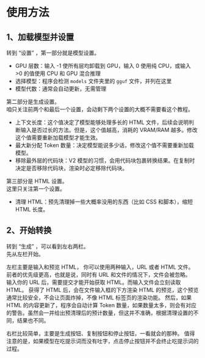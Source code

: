 # 使用方法

## 1、加载模型并设置

转到 “设置” ，第一部分就是模型设置。

- GPU 层数：输入 -1 使所有层均卸载到 GPU，输入 0 使用纯 CPU，或输入 >0 的值使用 CPU 和 GPU 混合推理
- 选择模型：程序会检测 `models` 文件夹里的 `gguf` 文件，并列在这里
- 模型代数：通常会自动更新，无需管理

第二部分是生成设置。  
咱只关注前两个和最后一个设置，会动剩下两个设置的大概不需要看这个教程。

- 上下文长度：这个值决定了模型能够处理多长的 HTML 文件，后续会说明判断输入是否过长的方法。但是，这个值越高，消耗的 VRAM/RAM 越多。修改这个值需要重新加载模型才能生效。
- 最大新分配 Token 数量：决定模型能说多少话，修改这个值不需要重新加载模型。
- 移除最外层的代码块：V2 模型的习惯，会用代码块包裹转换结果。在复制时决定是否移除代码块，渲染时必定移除代码块。

第三部分是 HTML 设置。  
这里只关注第一个设置。

- 清理 HTML：预先清理掉一些大概率没用的东西（比如 CSS 和脚本），缩短 HTML 长度。

## 2、开始转换

转到 “生成” ，可以看到左右两栏。  
先从左栏开始。

左栏主要是输入和预览 HTML， 你可以使用两种输入，URL 或者 HTML 文件。前者的优先级更高，也就是说，同时有 URL 和文件的情况下，文件会被忽略。  
输入你的 URL 后，需要提交才能开始获取 HTML。而输入文件会立刻读取 HTML。
获得了 HTML 后，会在文件输入框的下方渲染 HTML 的预览，这个预览通常比较安全，不会让页面炸掉，不像 HTML 标签页的渲染功能。
然后，如果 HTML 的内容更新了，程序会自动计算 Token 数量，如果数量太多，则会有对应的警告。虽然会一并给出预清理后的预计数量，但这并不准确，根据清理设置的不同，结果也不同。

右栏比较简单，主要是生成按钮、复制按钮和停止按钮，一看就会的那种。
值得注意的是，如果模型在吃提示词而没有吐字，点击停止按钮并不会终止吃提示词的过程。
